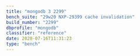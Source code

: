 ```yaml
---
title: "mongodb 3 2299"
bench_suite: "29w20 NXP-29399 cache invalidation"
build_number: "2299"
dbprofile: "mongodb"
classifier: "reference"
date: 2020-07-16T11:31:23
type: "bench"
---
```

